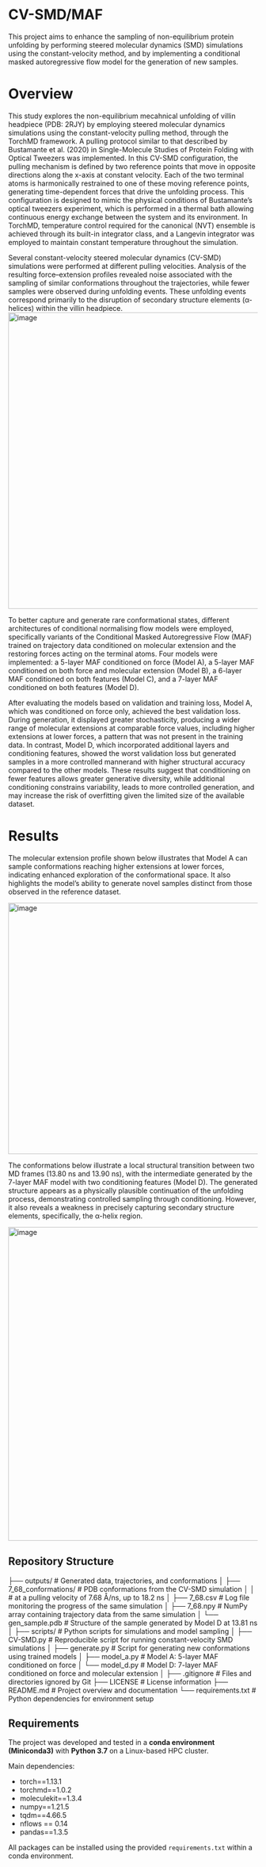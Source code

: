 # CV-SMD/MAF
This project aims to enhance the sampling of non-equilibrium protein unfolding by performing steered molecular dynamics (SMD) simulations using the constant-velocity method, and by implementing a conditional masked autoregressive flow model for the generation of new samples.

# Overview
This study explores the non-equilibrium mecahnical unfolding of villin headpiece (PDB: 2RJY) by employing steered molecular dynamics simulations using the constant-velocity pulling method, through the TorchMD framework. A pulling protocol similar to that described by Bustamante et al. (2020) in Single-Molecule Studies of Protein Folding with Optical Tweezers was implemented. In this CV-SMD configuration, the pulling mechanism is defined by two reference points that move in opposite directions along the x-axis at constant velocity. Each of the two terminal atoms is harmonically restrained to one of these moving reference points, generating time-dependent forces that drive the unfolding process. This configuration is designed to mimic the physical conditions of Bustamante’s optical tweezers experiment, which is performed in a thermal bath allowing continuous energy exchange between the system and its environment. In TorchMD, temperature control required for the canonical (NVT) ensemble is achieved through its built-in integrator class, and a Langevin integrator was employed to maintain constant temperature throughout the simulation.

Several constant-velocity steered molecular dynamics (CV-SMD) simulations were performed at different pulling velocities. Analysis of the resulting force–extension profiles revealed noise associated with the sampling of similar conformations throughout the trajectories, while fewer samples were observed during unfolding events. These unfolding events correspond primarily to the disruption of secondary structure elements (α-helices) within the villin headpiece. 
<img width="1211" height="598" alt="image" src="https://github.com/user-attachments/assets/fa0a26e2-b5d1-48bc-83fd-2fcb5f349c0a" />

To better capture and generate rare conformational states, different architectures of conditional normalising flow models were employed, specifically variants of the Conditional Masked Autoregressive Flow (MAF) trained on trajectory data conditioned on molecular extension and the restoring forces acting on the terminal atoms. Four models were implemented: a 5-layer MAF conditioned on force (Model A), a 5-layer MAF conditioned on both force and molecular extension (Model B), a 6-layer MAF conditioned on both features (Model C), and a 7-layer MAF conditioned on both features (Model D).

After evaluating the models based on validation and training loss, Model A, which was conditioned on force only, achieved the best validation loss. During generation, it displayed greater stochasticity, producing a wider range of molecular extensions at comparable force values, including higher extensions at lower forces, a pattern that was not present in the training data. In contrast, Model D, which incorporated additional layers and conditioning features, showed the worst validation loss but generated samples in a more controlled mannerand with higher structural accuracy compared to the other models. These results suggest that conditioning on fewer features allows greater generative diversity, while additional conditioning constrains variability, leads to more controlled generation, and may increase the risk of overfitting given the limited size of the available dataset.

# Results 

The molecular extension profile shown below illustrates that Model A can sample conformations reaching higher extensions at lower forces, indicating enhanced exploration of the conformational space. It also highlights the model’s ability to generate novel samples distinct from those observed in the reference dataset.



<img width="825" height="507" alt="image" src="https://github.com/user-attachments/assets/6942fad3-f8ab-45a2-bfd0-a2c351a3ba8f" />



The conformations below illustrate a local structural transition between two MD frames (13.80 ns and 13.90 ns), with the intermediate generated by the 7-layer MAF model with two conditioning features (Model D). The generated structure appears as a physically plausible continuation of the unfolding process, demonstrating controlled sampling through conditioning. However, it also reveals a weakness in precisely capturing secondary structure elements, specifically,  the α-helix region.


<img width="9062" height="633" alt="image" src="https://github.com/user-attachments/assets/6fdd88b8-0084-43a8-8cb7-e346a7198d4e" />


 
## Repository Structure

├── outputs/                 # Generated data, trajectories, and conformations
│   ├── 7_68_conformations/  # PDB conformations from the CV-SMD simulation
│   │                        # at a pulling velocity of 7.68 Å/ns, up to 18.2 ns
│   ├── 7_68.csv             # Log file monitoring the progress of the same simulation
│   ├── 7_68.npy             # NumPy array containing trajectory data from the same simulation
│   └── gen_sample.pdb       # Structure of the sample generated by Model D at 13.81 ns
│
├── scripts/                 # Python scripts for simulations and model sampling
│   ├── CV-SMD.py            # Reproducible script for running constant-velocity SMD simulations
│   ├── generate.py          # Script for generating new conformations using trained models
│   ├── model_a.py           # Model A: 5-layer MAF conditioned on force
│   └── model_d.py           # Model D: 7-layer MAF conditioned on force and molecular extension
│
├── .gitignore               # Files and directories ignored by Git
├── LICENSE                  # License information
├── README.md                # Project overview and documentation
└── requirements.txt         # Python dependencies for environment setup


## Requirements
The project was developed and tested in a **conda environment (Miniconda3)** with **Python 3.7** on a Linux-based HPC cluster.

Main dependencies:
- torch==1.13.1  
- torchmd==1.0.2  
- moleculekit==1.3.4  
- numpy==1.21.5  
- tqdm==4.66.5
- nflows == 0.14
- pandas==1.3.5

All packages can be installed using the provided `requirements.txt` within a conda environment.
